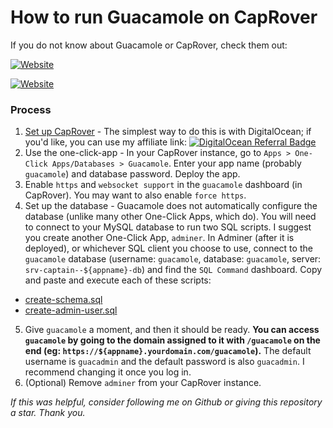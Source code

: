 # How to run Guacamole on CapRover

If you do not know about Guacamole or CapRover, check them out:

[![Website](https://img.shields.io/website?label=Guacamole&style=for-the-badge&url=https%3A%2F%2Fguacamole.apache.org)](https://guacamole.apache.org/)

[![Website](https://img.shields.io/website?label=CapRover&style=for-the-badge&url=https%3A%2F%2Fcaprover.com)](https://caprover.com//)

### Process
 1. [Set up CapRover](https://caprover.com/docs/get-started.html) - The simplest way to do this is with DigitalOcean; if you'd like, you can use my affiliate link:
 [![DigitalOcean Referral Badge](https://web-platforms.sfo2.digitaloceanspaces.com/WWW/Badge%203.svg)](https://www.digitalocean.com/?refcode=58f36877a0c2&utm_campaign=Referral_Invite&utm_medium=Referral_Program&utm_source=badge)
 2. Use the one-click-app - In your CapRover instance, go to `Apps > One-Click Apps/Databases > Guacamole`. Enter your app name (probably `guacamole`) and database password. Deploy the app.
 3. Enable `https` and `websocket support` in the `guacamole` dashboard (in CapRover). You may want to also enable `force https`.
 4. Set up the database - Guacamole does not automatically configure the database (unlike many other One-Click Apps, which do). You will need to connect to your MySQL database to run two SQL scripts. I suggest you create another One-Click App, `adminer`. In Adminer (after it is deployed), or whichever SQL client you choose to use, connect to the `guacamole` database (username: `guacamole`, database: `guacamole`, server: `srv-captain--${appname}-db`) and find the `SQL Command` dashboard. Copy and paste and execute each of these scripts:
   - [create-schema.sql](https://raw.githubusercontent.com/apache/guacamole-client/master/extensions/guacamole-auth-jdbc/modules/guacamole-auth-jdbc-mysql/schema/001-create-schema.sql)
   - [create-admin-user.sql](https://raw.githubusercontent.com/apache/guacamole-client/master/extensions/guacamole-auth-jdbc/modules/guacamole-auth-jdbc-mysql/schema/002-create-admin-user.sql)
 5. Give `guacamole` a moment, and then it should be ready. **You can access `guacamole` by going to the domain assigned to it with `/guacamole` on the end (eg: `https://${appname}.yourdomain.com/guacamole`).** The default username is `guacadmin` and the default password is also `guacadmin`. I recommend changing it once you log in.
 6. (Optional) Remove `adminer` from your CapRover instance.

_If this was helpful, consider following me on Github or giving this repository a star. Thank you._
